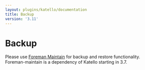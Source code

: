 ```yaml
---
layout: plugins/katello/documentation
title: Backup
version: '3.11'
---
```


# Backup

Please use [Foreman Maintain](plugins/foreman_maintain/) for backup and restore functionality. Foreman-maintain is a dependency of Katello starting in 3.7.
